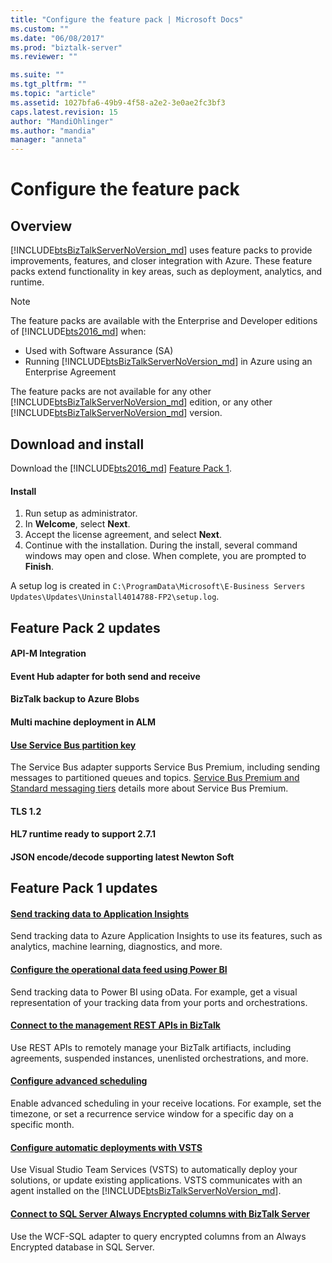 ```yaml
---
title: "Configure the feature pack | Microsoft Docs"
ms.custom: ""
ms.date: "06/08/2017"
ms.prod: "biztalk-server"
ms.reviewer: ""

ms.suite: ""
ms.tgt_pltfrm: ""
ms.topic: "article"
ms.assetid: 1027bfa6-49b9-4f58-a2e2-3e0ae2fc3bf3
caps.latest.revision: 15
author: "MandiOhlinger"
ms.author: "mandia"
manager: "anneta"
---
```

# Configure the feature pack
## Overview

[!INCLUDE[btsBizTalkServerNoVersion_md](../includes/btsbiztalkservernoversion-md.md)] uses feature packs to provide improvements, features, and closer integration with Azure. These feature packs extend functionality in key areas, such as deployment, analytics, and runtime. 

> [!NOTE]
> The feature packs are available with the Enterprise and Developer editions of [!INCLUDE[bts2016_md](../includes/bts2016-md.md)] when: 
> 
> - Used with Software Assurance (SA)  
> - Running [!INCLUDE[btsBizTalkServerNoVersion_md](../includes/btsbiztalkservernoversion-md.md)] in Azure using an Enterprise Agreement
> 
> The feature packs are not available for any other [!INCLUDE[btsBizTalkServerNoVersion_md](../includes/btsbiztalkservernoversion-md.md)] edition, or any other [!INCLUDE[btsBizTalkServerNoVersion_md](../includes/btsbiztalkservernoversion-md.md)] version. 

## Download and install

Download the [!INCLUDE[bts2016_md](../includes/bts2016-md.md)] [Feature Pack 1](https://www.microsoft.com/download/details.aspx?id=55100).

#### Install

1. Run setup as administrator.
2. In **Welcome**, select **Next**. 
3. Accept the license agreement, and select **Next**. 
4. Continue with the installation. During the install, several command windows may open and close. When complete, you are prompted to **Finish**.

A setup log is created in `C:\ProgramData\Microsoft\E-Business Servers Updates\Updates\Uninstall4014788-FP2\setup.log`.

## Feature Pack 2 updates

#### API-M Integration
#### Event Hub adapter for both send and receive
#### BizTalk backup to Azure Blobs
#### Multi machine deployment in ALM

#### [Use Service Bus partition key](../core/sb-messaging-adapter.md)

The Service Bus adapter supports Service Bus Premium, including sending messages to partitioned queues and topics. [Service Bus Premium and Standard messaging tiers](https://docs.microsoft.com/azure/service-bus-messaging/service-bus-premium-messaging) details more about Service Bus Premium. 

#### TLS 1.2 
#### HL7 runtime ready to support 2.7.1
#### JSON encode/decode supporting latest Newton Soft 



## Feature Pack 1 updates

#### [Send tracking data to Application Insights](../core/send-tracking-data-to-azure-application-insights-using-biztalk-server.md)

Send tracking data to Azure Application Insights to use its features, such as analytics, machine learning, diagnostics, and more. 

#### [Configure the operational data feed using Power BI](../core/configure-the-operational-data-feed-for-power-bi-with-biztalk-server.md)

Send tracking data to Power BI using oData. For example, get a visual representation of your tracking data from your ports and orchestrations. 

#### [Connect to the management REST APIs in BizTalk](../core/install-and-configure-the-management-rest-apis-in-biztalk-server.md)

Use REST APIs to remotely manage your BizTalk artifiacts, including agreements, suspended instances, unenlisted orchestrations, and more.

#### [Configure advanced scheduling](../core/configure-the-time-zone-and-recurrence-scheduling-in-biztalk-server.md)

Enable advanced scheduling in your receive locations. For example, set the timezone, or set a recurrence service window for a specific day on a specific month.

#### [Configure automatic deployments with VSTS](../core/configure-automatic-deployment-with-visual-studio-team-services-in-biztalk.md)  

Use Visual Studio Team Services (VSTS) to automatically deploy your solutions, or update existing applications. VSTS communicates with an agent installed on the [!INCLUDE[btsBizTalkServerNoVersion_md](../includes/btsbiztalkservernoversion-md.md)].

#### [Connect to SQL Server Always Encrypted columns with BizTalk Server](../core/connect-to-sql-server-always-encrypted-columns-with-biztalk-server.md)  

Use the WCF-SQL adapter to query encrypted columns from an Always Encrypted database in SQL Server.

